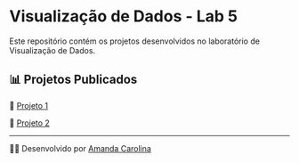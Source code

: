 # Visualização de Dados - Lab 5

Este repositório contém os projetos desenvolvidos no laboratório de Visualização de Dados.

## 📊 Projetos Publicados  
 
📌 [Projeto 1](https://amandacls.github.io/visualizacao-de-dados_lab5/projeto2.html) 

📌 [Projeto 2](https://amandacls.github.io/visualizacao-de-dados_lab5/projeto2.html)

---

👨‍💻 Desenvolvido por [Amanda Carolina](https://github.com/amandacls)  

